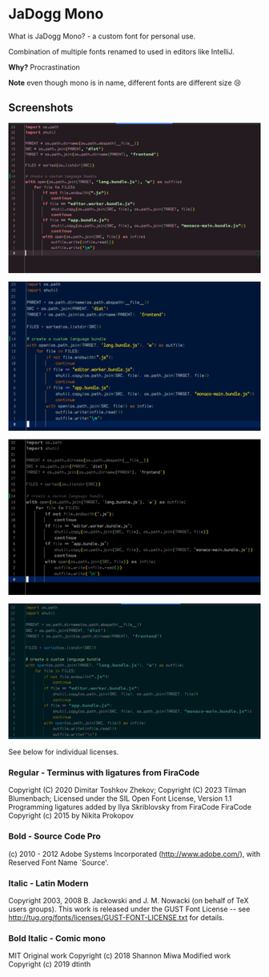 # JaDogg Mono

What is JaDogg Mono? - a custom font for personal use.

Combination of multiple fonts renamed to used in editors like IntelliJ.

**Why?** Procrastination

**Note** even though mono is in name, different fonts are different size 😢

## Screenshots

![](./screen-1.png)

![](./screen-2.png)

![](./screen-3.png)

![](./screen-4.png)

See below for individual licenses.

### Regular     - Terminus with ligatures from FiraCode

Copyright (C) 2020 Dimitar Toshkov Zhekov; Copyright (C) 2023 Tilman Blumenbach; Licensed under the SIL Open Font License, Version 1.1
Programming ligatures added by Ilya Skriblovsky from FiraCode
FiraCode Copyright (c) 2015 by Nikita Prokopov

### Bold        - Source Code Pro

(c) 2010 - 2012 Adobe Systems Incorporated (http://www.adobe.com/), with Reserved Font Name `Source'.

### Italic      - Latin Modern

Copyright 2003, 2008 B. Jackowski and J. M. Nowacki (on behalf of TeX users groups). This work is released under the GUST Font License --  see http://tug.org/fonts/licenses/GUST-FONT-LICENSE.txt for details.

### Bold Italic - Comic mono

MIT
Original work Copyright (c) 2018 Shannon Miwa
Modified work Copyright (c) 2019 dtinth

